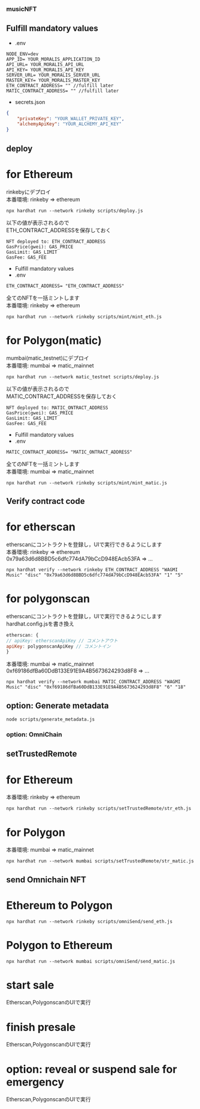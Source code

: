 ### musicNFT

## Fulfill mandatory values
* .env
```
NODE_ENV=dev
APP_ID= YOUR_MORALIS_APPLICATION_ID
API_URL= YOUR_MORALIS_API_URL
API_KEY= YOUR_MORALIS_API_KEY
SERVER_URL= YOUR_MORALIS_SERVER_URL
MASTER_KEY= YOUR_MORALIS_MASTER_KEY
ETH_CONTRACT_ADDRESS= "" //fulfill later
MATIC_CONTRACT_ADDRESS= "" //fulfill later
```
* secrets.json
```json
{
    "privateKey": "YOUR_WALLET_PRIVATE_KEY",
    "alchemyApiKey": "YOUR_ALCHEMY_API_KEY"
}
```
## deploy
# for Ethereum
rinkebyにデプロイ  
本番環境: rinkeby => ethereum
```
npx hardhat run --network rinkeby scripts/deploy.js
```
以下の値が表示されるので  
ETH_CONTRACT_ADDRESSを保存しておく
```
NFT deployed to: ETH_CONTRACT_ADDRESS
GasPrice(gwei): GAS_PRICE
GasLimit: GAS_LIMIT
GasFee: GAS_FEE
```
* Fulfill mandatory values
* .env
```
ETH_CONTRACT_ADDRESS= "ETH_CONTRACT_ADDRESS"
```
全てのNFTを一括ミントします  
本番環境: rinkeby => ethereum
```
npx hardhat run --network rinkeby scripts/mint/mint_eth.js
```
# for Polygon(matic)
mumbai(matic_testnet)にデプロイ  
本番環境: mumbai => matic_mainnet
```
npx hardhat run --network matic_testnet scripts/deploy.js
```
以下の値が表示されるので  
MATIC_CONTRACT_ADDRESSを保存しておく
```
NFT deployed to: MATIC_ONTRACT_ADDRESS
GasPrice(gwei): GAS_PRICE
GasLimit: GAS_LIMIT
GasFee: GAS_FEE
```
* Fulfill mandatory values
* .env
```
MATIC_CONTRACT_ADDRESS= "MATIC_ONTRACT_ADDRESS"
```
全てのNFTを一括ミントします  
本番環境: mumbai => matic_mainnet
```
npx hardhat run --network rinkeby scripts/mint/mint_matic.js
```
## Verify contract code
# for etherscan
etherscanにコントラクトを登録し，UIで実行できるようにします  
本番環境: rinkeby => ethereum
          0x79a63d6d8BBD5c6dfc774dA79bCcD948EAcb53FA => ...
```
npx hardhat verify --network rinkeby ETH_CONTRACT_ADDRESS "WAGMI Music" "disc" "0x79a63d6d8BBD5c6dfc774dA79bCcD948EAcb53FA" "1" "5"
```
# for polygonscan
etherscanにコントラクトを登録し，UIで実行できるようにします  
hardhat.config.jsを書き換え
```js
etherscan: {
// apiKey: etherscanApiKey // コメントアウト
apiKey: polygonscanApiKey // コメントイン
}
```
本番環境: mumbai => matic_mainnet  
        0xf69186dfBa60DdB133E91E9A4B5673624293d8F8 => ...
```
npx hardhat verify --network mumbai MATIC_CONTRACT_ADDRESS "WAGMI Music" "disc" "0xf69186dfBa60DdB133E91E9A4B5673624293d8F8" "6" "18"
```
## option: Generate metadata
```
node scripts/generate_metadata.js
```
### option: OmniChain
## setTrustedRemote
# for Ethereum
本番環境: rinkeby => ethereum
```
npx hardhat run --network rinkeby scripts/setTrustedRemote/str_eth.js
```
# for Polygon
本番環境: mumbai => matic_mainnet
```
npx hardhat run --network mumbai scripts/setTrustedRemote/str_matic.js
```
## send Omnichain NFT
# Ethereum to Polygon
```
npx hardhat run --network rinkeby scripts/omniSend/send_eth.js
```
# Polygon to Ethereum
```
npx hardhat run --network mumbai scripts/omniSend/send_matic.js
```
# start sale
Etherscan,PolygonscanのUIで実行
# finish presale
Etherscan,PolygonscanのUIで実行
# option: reveal or suspend sale for emergency
Etherscan,PolygonscanのUIで実行
